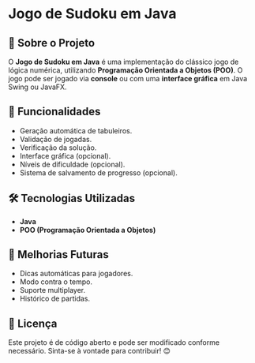 # Jogo de Sudoku em Java

## 📌 Sobre o Projeto
O **Jogo de Sudoku em Java** é uma implementação do clássico jogo de lógica numérica, utilizando **Programação Orientada a Objetos (POO)**. O jogo pode ser jogado via **console** ou com uma **interface gráfica** em Java Swing ou JavaFX.

## 🎯 Funcionalidades
- Geração automática de tabuleiros.
- Validação de jogadas.
- Verificação da solução.
- Interface gráfica (opcional).
- Níveis de dificuldade (opcional).
- Sistema de salvamento de progresso (opcional).

## 🛠 Tecnologias Utilizadas
- **Java**
- **POO (Programação Orientada a Objetos)**

## 📌 Melhorias Futuras
- Dicas automáticas para jogadores.
- Modo contra o tempo.
- Suporte multiplayer.
- Histórico de partidas.

## 📜 Licença
Este projeto é de código aberto e pode ser modificado conforme necessário. Sinta-se à vontade para contribuir! 😊
